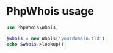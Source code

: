 # PhpWhois usage

```php
use PhpWhois\Whois;

$whois = new Whois('yourdomain.tld');
echo $whois->lookup();
```


